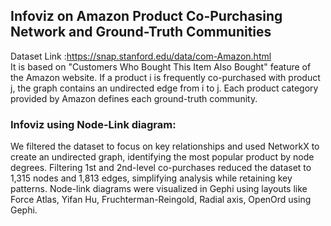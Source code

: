 ## Infoviz on  Amazon Product Co-Purchasing Network and Ground-Truth Communities

Dataset Link :https://snap.stanford.edu/data/com-Amazon.html  
It is based on "Customers Who Bought This Item Also Bought" feature of the Amazon website. If a product i is frequently co-purchased with product j, the graph contains an undirected edge from i to j. Each product category provided by Amazon defines each ground-truth community.

### Infoviz using Node-Link diagram:  
We filtered the dataset to focus on key relationships and used NetworkX to create an undirected graph, identifying the most popular product by node degrees. Filtering 1st and 2nd-level co-purchases reduced the dataset to 1,315 nodes and 1,813 edges, simplifying analysis while retaining key patterns. Node-link diagrams were visualized in Gephi using layouts like Force Atlas, Yifan Hu, Fruchterman-Reingold, Radial axis, OpenOrd using Gephi.
